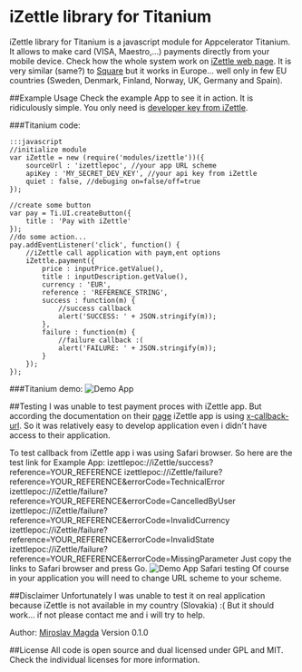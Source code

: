 iZettle library for Titanium
=======

iZettle library for Titanium is a javascript module for Appcelerator Titanium. It allows to make card (VISA, Maestro,...) payments directly from your mobile device.
Check how the whole system work on [iZettle  web page](https://www.izettle.com/). It is very similar (same?) to [Square](https://squareup.com/) but it works in Europe...
well only in few EU countries (Sweden, Denmark, Finland, Norway, UK, Germany and Spain).


##Example Usage
Check the example App to see it in action. It is ridiculously simple. You only need is [developer key from iZettle](https://developer.izettle.com/).

###Titanium code:
	
	:::javascript
	//initialize module
	var iZettle = new (require('modules/izettle'))({
		sourceUrl : 'izettlepoc', //your app URL scheme
		apiKey : 'MY_SECRET_DEV_KEY', //your api key from iZettle
		quiet : false, //debuging on=false/off=true
	});
	
	//create some button
	var pay = Ti.UI.createButton({
		title : 'Pay with iZettle'
	});
	//do some action...
	pay.addEventListener('click', function() {
		//iZettle call application with paym,ent options
		iZettle.payment({
			price : inputPrice.getValue(),
			title : inputDescription.getValue(),
			currency : 'EUR',
			reference : 'REFERENCE_STRING',
			success : function(m) {
				//success callback
				alert('SUCCESS: ' + JSON.stringify(m));
			},
			failure : function(m) {
				//failure callback :(
				alert('FAILURE: ' + JSON.stringify(m));
			}
		});
	});


###Titanium demo:
![Demo App][1]

##Testing
I was unable to test payment proces with iZettle app. But according the documentation on their [page](https://developer.izettle.com/) iZettle app is using [x-callback-url](http://x-callback-url.com/).
So it was relatively easy to develop application even i didn't have access to their application.

To test callback from iZettle app i was using Safari browser. So here are the test link for Example App:
izettlepoc://iZettle/success?reference=YOUR_REFERENCE
izettlepoc://iZettle/failure?reference=YOUR_REFERENCE&errorCode=TechnicalError
izettlepoc://iZettle/failure?reference=YOUR_REFERENCE&errorCode=CancelledByUser
izettlepoc://iZettle/failure?reference=YOUR_REFERENCE&errorCode=InvalidCurrency
izettlepoc://iZettle/failure?reference=YOUR_REFERENCE&errorCode=InvalidState
izettlepoc://iZettle/failure?reference=YOUR_REFERENCE&errorCode=MissingParameter
Just copy the links to Safari browser and press Go.
![Demo App Safari testing][2]
Of course in your application you will need to change URL scheme to your scheme.

##Disclaimer
Unfortunately I was unable to test it on real application because iZettle is not available in my country (Slovakia) :(
But it should work... if not please contact me and i will try to help.

Author: [Miroslav Magda](http://blog.ejci.net)
Version 0.1.0

##License
All code is open source and dual licensed under GPL and MIT. Check the individual licenses for more information.


[1]: https://bitbucket.org/miroslavmagda/izettle-for-titanium/downloads/iZettle_demo.png
[2]: https://bitbucket.org/miroslavmagda/izettle-for-titanium/downloads/iZettle_demo_testing.png